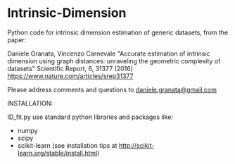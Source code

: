 # Intrinsic-Dimension

Python code for intrinsic dimension estimation of generic datasets, from the paper:

Daniele Granata, Vincenzo Carnevale
"Accurate estimation of intrinsic dimension using graph distances: unraveling the geometric complexity of datasets"
Scientific Report, 6, 31377 (2016)
https://www.nature.com/articles/srep31377


Please address comments and questions to daniele.granata@gmail.com 

INSTALLATION:

ID_fit.py use standard python libraries and packages like:
- numpy
- scipy
- scikit-learn (see installation tips at http://scikit-learn.org/stable/install.html) 
